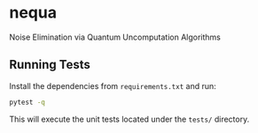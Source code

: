 # nequa
Noise Elimination via Quantum Uncomputation Algorithms

## Running Tests

Install the dependencies from `requirements.txt` and run:

```bash
pytest -q
```

This will execute the unit tests located under the `tests/` directory.
